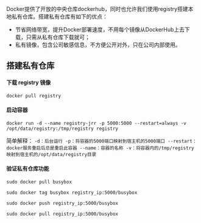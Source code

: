 Docker提供了开放的中央仓库dockerhub，同时也允许我们使用registry搭建本地私有仓库。搭建私有仓库有如下的优点：

* 节省网络带宽，提升Docker部署速度，不用每个镜像从DockerHub上去下载，只需从私有仓库下载就可；
* 私有镜像，包含公司敏感信息，不方便公开对外，只在公司内部使用。

## 搭建私有仓库

#### 下载 registry 镜像

`docker pull registry`

#### 启动容器

`docker run -d --name registry-jrr -p 5000:5000 --restart=always -v /opt/data/registry:/tmp/registry registry`

简单解释：
``
-d：后台运行
-p：将容器的5000端口映射到宿主机的5000端口
--restart：docker服务重启后总是重启此容器
--name：容器的名称
-v：将容器内的/tmp/registry映射到宿主机的/opt/data/registry目录
``
#### 验证私有仓库功能

`sudo docker pull busybox
`

`sudo docker tag busybox registry_ip:5000/busybox
`

`sudo docker push registry_ip:5000/busybox
`

`sudo docker pull registry_ip:5000/busybox`

